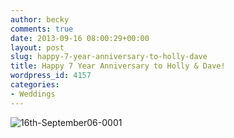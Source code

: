 ```yaml
---
author: becky
comments: true
date: 2013-09-16 08:00:29+00:00
layout: post
slug: happy-7-year-anniversary-to-holly-dave
title: Happy 7 Year Anniversary to Holly & Dave!
wordpress_id: 4157
categories:
- Weddings
---
```


![16th-September06-0001](http://www.beckyjenson.com/wp-content/uploads/2013/09/16th-September06-0001.jpg)
